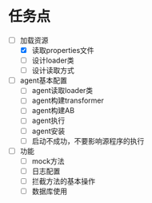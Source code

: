 # 任务点
- [ ] 加载资源
  - [x] 读取properties文件
  - [ ] 设计loader类
  - [ ] 设计读取方式
- [ ] agent基本配置
  - [ ] agent读取loader类
  - [ ] agent构建transformer
  - [ ] agent构建AB
  - [ ] agent执行
  - [ ] agent安装
  - [ ] 启动不成功，不要影响源程序的执行
- [ ] 功能
  - [ ] mock方法
  - [ ] 日志配置
  - [ ] 拦截方法的基本操作
  - [ ] 数据库使用